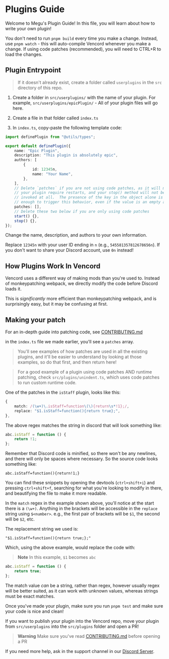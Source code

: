 # Plugins Guide

Welcome to Megu's Plugin Guide! In this file, you will learn about how to write your own plugin!

You don't need to run `pnpm build` every time you make a change. Instead, use `pnpm watch` - this will auto-compile Vencord whenever you make a change. If using code patches (recommended), you will need to CTRL+R to load the changes.

## Plugin Entrypoint

> If it doesn't already exist, create a folder called `userplugins` in the `src` directory of this repo.

1. Create a folder in `src/userplugins/` with the name of your plugin. For example, `src/userplugins/epicPlugin/` - All of your plugin files will go here.

2. Create a file in that folder called `index.ts`

3. In `index.ts`, copy-paste the following template code:

```ts
import definePlugin from "@utils/types";

export default definePlugin({
    name: "Epic Plugin",
    description: "This plugin is absolutely epic",
    authors: [
        {
            id: 12345n,
            name: "Your Name",
        },
    ],
    // Delete `patches` if you are not using code patches, as it will make
    // your plugin require restarts, and your stop() method will not be
    // invoked at all.  The presence of the key in the object alone is
    // enough to trigger this behavior, even if the value is an empty array.
    patches: [],
    // Delete these two below if you are only using code patches
    start() {},
    stop() {},
});
```

Change the name, description, and authors to your own information.

Replace `12345n` with your user ID ending in `n` (e.g., `545581357812678656n`). If you don't want to share your Discord account, use `0n` instead!

## How Plugins Work In Vencord

Vencord uses a different way of making mods than you're used to.
Instead of monkeypatching webpack, we directly modify the code before Discord loads it.

This is _significantly_ more efficient than monkeypatching webpack, and is surprisingly easy, but it may be confusing at first.

## Making your patch

For an in-depth guide into patching code, see [CONTRIBUTING.md](../CONTRIBUTING.md)

in the `index.ts` file we made earlier, you'll see a `patches` array.

> You'll see examples of how patches are used in all the existing plugins, and it'll be easier to understand by looking at those examples, so do that first, and then return here!

> For a good example of a plugin using code patches AND runtime patching, check `src/plugins/unindent.ts`, which uses code patches to run custom runtime code.

One of the patches in the `isStaff` plugin, looks like this:

```ts
{
    match: /(\w+)\.isStaff=function\(\){return\s*!1};/,
    replace: "$1.isStaff=function(){return true};",
},
```

The above regex matches the string in discord that will look something like:

```js
abc.isStaff = function () {
    return !1;
};
```

Remember that Discord code is minified, so there won't be any newlines, and there will only be spaces where necessary. So the source code looks something like:

```
abc.isStaff=function(){return!1;}
```

You can find these snippets by opening the devtools (`ctrl+shift+i`) and pressing `ctrl+shift+f`, searching for what you're looking to modify in there, and beautifying the file to make it more readable.

In the `match` regex in the example shown above, you'll notice at the start there is a `(\w+)`.
Anything in the brackets will be accessible in the `replace` string using `$<number>`. e.g., the first pair of brackets will be `$1`, the second will be `$2`, etc.

The replacement string we used is:

```
"$1.isStaff=function(){return true;};"
```

Which, using the above example, would replace the code with:

> **Note**
> In this example, `$1` becomes `abc`

```js
abc.isStaff = function () {
    return true;
};
```

The match value _can_ be a string, rather than regex, however usually regex will be better suited, as it can work with unknown values, whereas strings must be exact matches.

Once you've made your plugin, make sure you run `pnpm test` and make sure your code is nice and clean!

If you want to publish your plugin into the Vencord repo, move your plugin from `src/userplugins` into the `src/plugins` folder and open a PR!

> **Warning**
> Make sure you've read [CONTRIBUTING.md](../CONTRIBUTING.md) before opening a PR

If you need more help, ask in the support channel in our [Discord Server](https://discord.gg/D9uwnFnqmd).
